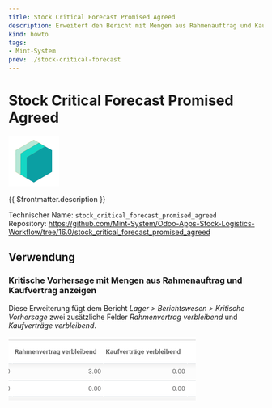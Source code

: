 ```yaml
---
title: Stock Critical Forecast Promised Agreed
description: Erweitert den Bericht mit Mengen aus Rahmenauftrag und Kaufvertrag.
kind: howto
tags:
- Mint-System
prev: ./stock-critical-forecast
---
```

# Stock Critical Forecast Promised Agreed
![icon_oms_box](attachments/icons_odoo_mint_system.png)

{{ $frontmatter.description }}

Technischer Name: `stock_critical_forecast_promised_agreed`\
Repository: <https://github.com/Mint-System/Odoo-Apps-Stock-Logistics-Workflow/tree/16.0/stock_critical_forecast_promised_agreed>

## Verwendung

### Kritische Vorhersage mit Mengen aus Rahmenauftrag und Kaufvertrag anzeigen

Diese Erweiterung fügt dem Bericht *Lager > Berichtswesen > Kritische Vorhersage* zwei zusätzliche Felder *Rahmenvertrag verbleibend* und *Kaufverträge verbleibend*.

![](attachments/Stock%20Critical%20Forecast%20Promised%20Agreed.png)
